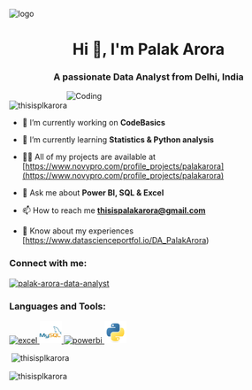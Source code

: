 ![logo](https://github.com/thisisplkarora/Palak-Arora-Banner/blob/main/Palak%20Arora%20Header%20GIF.gif)
<h1 align="center">Hi 👋, I'm Palak Arora</h1>
<h3 align="center">A passionate Data Analyst from Delhi, India</h3>
<img align="right" alt="Coding" width="400" src="https://digitalcreativemind.com/wp-content/uploads/2021/06/Analytics_amp_Data_Science.gif">

<p align="left"> <img src="https://komarev.com/ghpvc/?username=thisisplkarora&label=Profile%20views&color=0e75b6&style=flat" alt="thisisplkarora" /> </p>

- 🔭 I’m currently working on **CodeBasics**

- 🌱 I’m currently learning **Statistics & Python analysis**

- 👨‍💻 All of my projects are available at [https://www.novypro.com/profile_projects/palakarora](https://www.novypro.com/profile_projects/palakarora)

- 💬 Ask me about **Power BI, SQL & Excel**

- 📫 How to reach me **thisispalakarora@gmail.com**

- 📄 Know about my experiences [https://www.datascienceportfol.io/DA_PalakArora)



<h3 align="left">Connect with me:</h3>
<p align="left">
<a href="https://linkedin.com/in/palak-arora-data-analyst" target="blank"><img align="center" src="https://raw.githubusercontent.com/rahuldkjain/github-profile-readme-generator/master/src/images/icons/Social/linked-in-alt.svg" alt="palak-arora-data-analyst" height="30" width="40" /></a>
</p>

<h3 align="left">Languages and Tools:</h3>
<p align="left"> 
  <a href="https://www.microsoft.com/en-us/microsoft-365/excel" target="_blank" rel="noreferrer"> 
    <img src="https://raw.githubusercontent.com/devicons/devicon/master/icons/excel/excel-original.svg" alt="excel" width="40" height="40"/> 
  </a> 
  <a href="https://www.mysql.com/" target="_blank" rel="noreferrer"> 
    <img src="https://raw.githubusercontent.com/devicons/devicon/master/icons/mysql/mysql-original-wordmark.svg" alt="mysql" width="40" height="40"/> 
  </a> 
  <a href="https://powerbi.microsoft.com/" target="_blank" rel="noreferrer"> 
    <img src="https://www.net-it.be/wp-content/uploads/2016/06/Logo-Power-BI.jpg" alt="powerbi" width="40" height="40"/> 
  </a> 
  <a href="https://www.python.org" target="_blank" rel="noreferrer"> 
    <img src="https://raw.githubusercontent.com/devicons/devicon/master/icons/python/python-original.svg" alt="python" width="40" height="40"/> 
  </a> 
</p>

<p>&nbsp;<img align="center" src="https://github-readme-stats.vercel.app/api?username=thisisplkarora&show_icons=true&locale=en" alt="thisisplkarora" /></p>

<p><img align="center" src="https://github-readme-streak-stats.herokuapp.com/?user=thisisplkarora&" alt="thisisplkarora" /></p>
